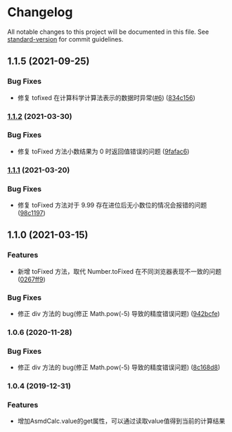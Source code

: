# Changelog

All notable changes to this project will be documented in this file. See [standard-version](https://github.com/conventional-changelog/standard-version) for commit guidelines.

## 1.1.5 (2021-09-25)


### Bug Fixes

* 修复 tofixed 在计算科学计算法表示的数据时异常([#6](https://github.com/lzwme/asmd-calc/issues/6)) ([834c156](https://github.com/lzwme/asmd-calc/commit/608a2a87193cb03fa310b3811f7caf46f73d8df8))

### [1.1.2](https://github.com/lzwme/asmd-calc/compare/v1.1.1...v1.1.2) (2021-03-30)


### Bug Fixes

* 修复 toFixed 方法小数结果为 0 时返回值错误的问题 ([9fafac6](https://github.com/lzwme/asmd-calc/commit/9fafac6e6b75981808c16220b307d9e99cc71bcd))

### [1.1.1](https://github.com/lzwme/asmd-calc/compare/v1.1.0...v1.1.1) (2021-03-20)


### Bug Fixes

* 修复 toFixed 方法对于 9.99 存在进位后无小数位的情况会报错的问题 ([98c1197](https://github.com/lzwme/asmd-calc/commit/98c11972daf0b03f5f133975d35a5be04b5af61c))

## 1.1.0 (2021-03-15)


### Features

* 新增 toFixed 方法，取代 Number.toFixed 在不同浏览器表现不一致的问题 ([0267ff9](https://github.com/lzwme/asmd-calc/commit/0267ff9d58fbd9cb0eacfbfea37f2fe87fb72a70))


### Bug Fixes

* 修正 div 方法的 bug(修正 Math.pow(-5) 导致的精度错误问题) ([942bcfe](https://github.com/lzwme/asmd-calc/commit/942bcfe10a64636bd028e67c611638e7ae29d5e5))

### 1.0.6 (2020-11-28)


### Bug Fixes

* 修正 div 方法的 bug(修正 Math.pow(-5) 导致的精度错误问题) ([8c168d8](https://github.com/lzwme/asmd-calc/commit/8c168d8c096502cfce5576c344e35a401f012711))

### 1.0.4 (2019-12-31)


### Features

* 增加AsmdCalc.value的get属性，可以通过读取value值得到当前的计算结果

